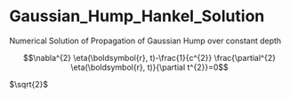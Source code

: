 # Gaussian_Hump_Hankel_Solution
Numerical Solution of Propagation of Gaussian Hump over constant depth

$$\nabla^{2} \eta(\boldsymbol{r}, t)-\frac{1}{c^{2}} \frac{\partial^{2} \eta(\boldsymbol{r}, t)}{\partial t^{2}}=0$$

$`\sqrt{2}`$
